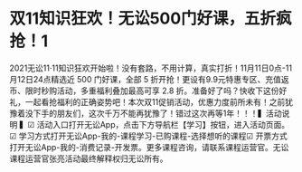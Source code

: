 # 双11知识狂欢！无讼500门好课，五折疯抢！1

2021无讼11·11知识狂欢开始啦！没有套路，不用计算，真实打折！11月11日0点-11月12日24点精选近 500 门好课，全部 5 折开抢！更设有9.9元特惠专区、充值返币、限时秒购活动，多重福利叠加最高可享 2.8 折。准备好了吗？快收下这份好礼，一起看抢福利的正确姿势吧！本次双11促销活动，优惠力度前所未有！之前犹豫着没下手的朋友们，这次千万不能再犹豫了！错过这次再等1年！！！▍活动说明  ▍☑ 活动入口打开无讼App，点击下方导航栏【学习】按钮，进入活动页面。☑ 学习方式打开无讼App-我的-课程学习-已购课程-选择想听的课程☑ 开票方式打开无讼App-我的-消费记录-开发票。更多课程咨询，请联系课程运营官。无讼课程运营官张亮活动最终解释权归无讼所有。

